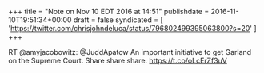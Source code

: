 +++
title = "Note on Nov 10 EDT 2016 at 14:51"
publishdate = 2016-11-10T19:51:34+00:00
draft = false
syndicated = [ 'https://twitter.com/chrisjohndeluca/status/796802499395063800?s=20' ]
+++

RT @amyjacobowitz: @JuddApatow An important initiative to get Garland on the Supreme Court. Share share share. https://t.co/oLcErZf3uV
